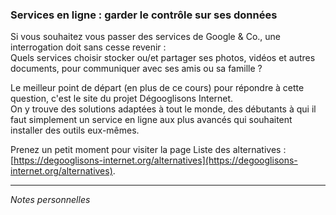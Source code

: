 ### Services en ligne : garder le contrôle sur ses données

Si vous souhaitez vous passer des services de Google & Co., une interrogation doit sans cesse revenir :   
Quels services choisir stocker ou/et partager ses photos, vidéos et autres documents, pour communiquer avec ses amis ou sa famille ?   

Le meilleur point de départ (en plus de ce cours) pour répondre à cette question, c'est le site du projet Dégooglisons Internet.   
On y trouve des solutions adaptées à tout le monde, des débutants à qui il faut simplement un service en ligne aux plus avancés qui souhaitent installer des outils eux-mêmes.   

Prenez un petit moment pour visiter la page Liste des alternatives : [https://degooglisons-internet.org/alternatives](https://degooglisons-internet.org/alternatives).

---
*Notes personnelles*
